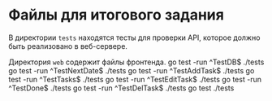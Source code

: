 # Файлы для итогового задания

В директории `tests` находятся тесты для проверки API, которое должно быть реализовано в веб-сервере.

Директория `web` содержит файлы фронтенда.
go test -run ^TestDB$ ./tests
go test -run ^TestNextDate$ ./tests
go test -run ^TestAddTask$ ./tests
go test -run ^TestTasks$ ./tests
go test -run ^TestEditTask$ ./tests
go test -run ^TestDone$ ./tests
go test -run ^TestDelTask$ ./tests
go test ./tests

